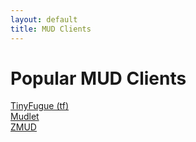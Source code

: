 ```yaml
---
layout: default
title: MUD Clients
---
```


# Popular MUD Clients

[TinyFugue (tf)](https://tinyfugue.sourceforge.net/)<br />
[Mudlet](https://www.mudlet.org/)<br />
[ZMUD](https://www.zuggsoft.com/page.php?file%3Dzmud%2Fzmudinfo.htm)<br />